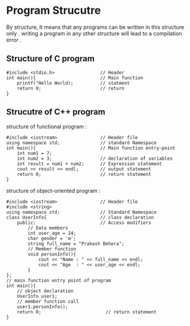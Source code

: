 
# Program Strucutre

By structure, It means that any programs can be written in this structure only . writing a program in any other structure will lead to a compilation error . 

## Structure of C program

    #include <stdio.h>                 // Header
    int main(){                        // Main function
        printf("Hello World);          // statment 
        return 0;                      // return 
    }

## Strucutre of C++ program 

structure of functional program : 

    #include <iostream>                // Header file 
    using namespace std;               // standard Namespace
    int main(){                        // Main function entry-point
        int num1 = 7;
        int num2 = 3;                  // declaration of variables
        int result = num1 + num2;      // Expression statement 
        cout << result << endl;        // output statement    
        return 0;                      // return statement 
    }
structure of object-oriented program : 

    #include <iostream>                // Header file 
    #include <string>                  
    using namespace std;               // Standard Namespace
    class UserInfo{                    // class declaration
        public:                        // Access modifiers 
            // Data members 
            int user_age = 24;
            char gender = 'm';         
            string full_name = "Prakash Behera";
            // Member function 
            void personInfo(){
                cout << "Name : " << full_name << endl;
                cout << "Age  : " << user_age << endl;
            }
    };
    // main function entry point of program 
    int main(){
        // object declaration 
        UserInfo user1;
        // member function call 
        user1.personInfo();
        return 0;                        // return statement 
    }

